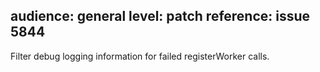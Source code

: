 audience: general
level: patch
reference: issue 5844
---

Filter debug logging information for failed registerWorker calls.
